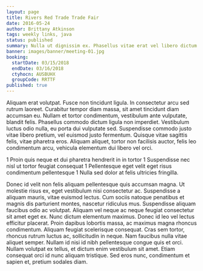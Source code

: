 ```yaml
---
layout: page
title: Rivers Red Trade Trade Fair
date: 2016-05-24
author: Brittany Atkinson
tags: weekly links, java
status: published
summary: Nulla ut dignissim ex. Phasellus vitae erat vel libero dictum.
banner: images/banner/meeting-01.jpg
booking:
  startDate: 03/15/2018
  endDate: 03/16/2018
  ctyhocn: AUSBUHX
  groupCode: RRTTF
published: true
---
```

Aliquam erat volutpat. Fusce non tincidunt ligula. In consectetur arcu sed rutrum laoreet. Curabitur tempor diam massa, sit amet tincidunt diam accumsan eu. Nullam et tortor condimentum, vestibulum ante vulputate, blandit felis. Phasellus commodo dictum ligula non imperdiet. Vestibulum luctus odio nulla, eu porta dui vulputate sed. Suspendisse commodo justo vitae libero pretium, vel euismod justo fermentum. Quisque vitae sagittis felis, vitae pharetra eros. Aliquam aliquet, tortor non facilisis auctor, felis leo condimentum arcu, vehicula elementum dui libero vel orci.

1 Proin quis neque et dui pharetra hendrerit in in tortor
1 Suspendisse nec nisl ut tortor feugiat consequat
1 Pellentesque eget velit eget risus condimentum pellentesque
1 Nulla sed dolor at felis ultricies fringilla.

Donec id velit non felis aliquam pellentesque quis accumsan magna. Ut molestie risus ex, eget vestibulum nisi consectetur ac. Suspendisse a aliquam mauris, vitae euismod lectus. Cum sociis natoque penatibus et magnis dis parturient montes, nascetur ridiculus mus. Suspendisse aliquam faucibus odio ac volutpat. Aliquam vel neque ac neque feugiat consectetur sit amet eget ex. Nunc dictum elementum maximus. Donec id leo vel lectus efficitur placerat. Proin dapibus lobortis massa, ac maximus magna rhoncus condimentum. Aliquam feugiat scelerisque consequat. Cras sem tortor, rhoncus rutrum luctus ac, sollicitudin in neque. Nam faucibus nulla vitae aliquet semper. Nullam id nisi id nibh pellentesque congue quis et orci. Nullam volutpat ex tellus, et dictum enim vestibulum sit amet. Etiam consequat orci id nunc aliquam tristique. Sed eros nunc, condimentum et sapien et, pretium sodales diam.
